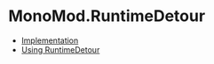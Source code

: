 # MonoMod.RuntimeDetour

- [Implementation](implementation/index.md)
- [Using RuntimeDetour](Usage.md)
